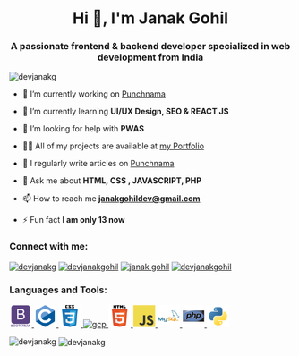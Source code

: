 <h1 align="center">Hi 👋, I'm Janak Gohil</h1>
<h3 align="center">A passionate frontend & backend developer specialized in web development from India</h3>

<p align="left"> <img src="https://komarev.com/ghpvc/?username=devjanakg&label=Profile%20views&color=0e75b6&style=flat" alt="devjanakg" /> </p>

- 🔭 I’m currently working on [Punchnama](https://punchnama.epizy.com/)

- 🌱 I’m currently learning **UI/UX Design, SEO & REACT JS**

- 🤝 I’m looking for help with **PWAS**

- 👨‍💻 All of my projects are available at [my Portfolio](https://janakg.epizy.com/)

- 📝 I regularly write articles on [Punchnama](https://punchnama.ml/)

- 💬 Ask me about **HTML, CSS , JAVASCRIPT, PHP**

- 📫 How to reach me **janakgohildev@gmail.com**

- ⚡ Fun fact **I am only 13 now**

<h3 align="left">Connect with me:</h3>
<p align="left">
<a href="https://codepen.io/devjanakg" target="blank"><img align="center" src="https://raw.githubusercontent.com/rahuldkjain/github-profile-readme-generator/master/src/images/icons/Social/codepen.svg" alt="devjanakg" height="30" width="40" /></a>
<a href="https://twitter.com/devjanakgohil" target="blank"><img align="center" src="https://raw.githubusercontent.com/rahuldkjain/github-profile-readme-generator/master/src/images/icons/Social/twitter.svg" alt="devjanakgohil" height="30" width="40" /></a>
<a href="https://stackoverflow.com/users/janak gohil" target="blank"><img align="center" src="https://raw.githubusercontent.com/rahuldkjain/github-profile-readme-generator/master/src/images/icons/Social/stack-overflow.svg" alt="janak gohil" height="30" width="40" /></a>
<a href="https://instagram.com/devjanakgohil" target="blank"><img align="center" src="https://raw.githubusercontent.com/rahuldkjain/github-profile-readme-generator/master/src/images/icons/Social/instagram.svg" alt="devjanakgohil" height="30" width="40" /></a>
</p>

<h3 align="left">Languages and Tools:</h3>
<p align="left"> <a href="https://getbootstrap.com" target="_blank"> <img src="https://raw.githubusercontent.com/devicons/devicon/master/icons/bootstrap/bootstrap-plain-wordmark.svg" alt="bootstrap" width="40" height="40"/> </a> <a href="https://www.cprogramming.com/" target="_blank"> <img src="https://raw.githubusercontent.com/devicons/devicon/master/icons/c/c-original.svg" alt="c" width="40" height="40"/> </a> <a href="https://www.w3schools.com/css/" target="_blank"> <img src="https://raw.githubusercontent.com/devicons/devicon/master/icons/css3/css3-original-wordmark.svg" alt="css3" width="40" height="40"/> </a> <a href="https://cloud.google.com" target="_blank"> <img src="https://www.vectorlogo.zone/logos/google_cloud/google_cloud-icon.svg" alt="gcp" width="40" height="40"/> </a> <a href="https://www.w3.org/html/" target="_blank"> <img src="https://raw.githubusercontent.com/devicons/devicon/master/icons/html5/html5-original-wordmark.svg" alt="html5" width="40" height="40"/> </a> <a href="https://developer.mozilla.org/en-US/docs/Web/JavaScript" target="_blank"> <img src="https://raw.githubusercontent.com/devicons/devicon/master/icons/javascript/javascript-original.svg" alt="javascript" width="40" height="40"/> </a> <a href="https://www.mysql.com/" target="_blank"> <img src="https://raw.githubusercontent.com/devicons/devicon/master/icons/mysql/mysql-original-wordmark.svg" alt="mysql" width="40" height="40"/> </a> <a href="https://www.php.net" target="_blank"> <img src="https://raw.githubusercontent.com/devicons/devicon/master/icons/php/php-original.svg" alt="php" width="40" height="40"/> </a> <a href="https://www.python.org" target="_blank"> <img src="https://raw.githubusercontent.com/devicons/devicon/master/icons/python/python-original.svg" alt="python" width="40" height="40"/> </a> </p>

<p><img align="left" src="https://github-readme-stats.vercel.app/api/top-langs?username=devjanakg&show_icons=true&locale=en&layout=compact" alt="devjanakg" /></p>

<p>&nbsp;<img align="center" src="https://github-readme-stats.vercel.app/api?username=devjanakg&show_icons=true&locale=en" alt="devjanakg" /></p>

